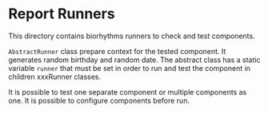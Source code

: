 # Report Runners

This directory contains biorhythms runners to check and test components. 

`AbstractRunner` class prepare context for the tested component. It generates random birthday and random date. The abstract class has a static variable `runner` that must be set in order to run and test the component in children xxxRunner classes. 

It is possible to test one separate component or multiple components as one. It is possible to configure components before run. 



